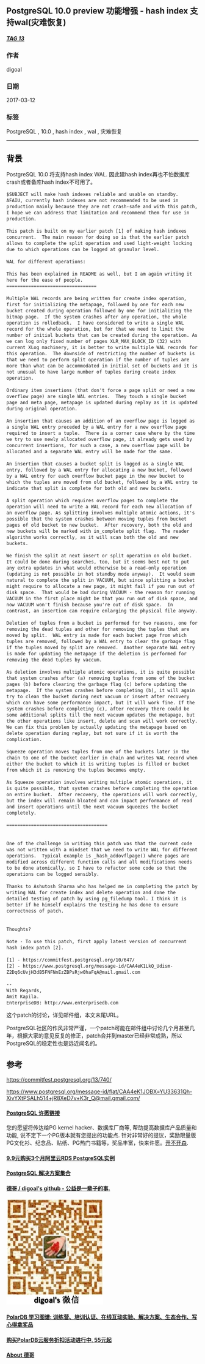## PostgreSQL 10.0 preview 功能增强 - hash index 支持wal(灾难恢复)  
##### [TAG 13](../class/13.md)
                                                
### 作者                                                                                             
digoal                                           
                                                  
### 日期                                             
2017-03-12                                            
                                              
### 标签                                           
PostgreSQL , 10.0 , hash index ,  wal , 灾难恢复  
                                                
----                                          
                                                   
## 背景                         
PostgreSQL 10.0 将支持hash index WAL. 因此建hash index再也不怕数据库crash或者备库hash index不可用了。  
  
```  
$SUBJECT will make hash indexes reliable and usable on standby.  
AFAIU, currently hash indexes are not recommended to be used in  
production mainly because they are not crash-safe and with this patch,  
I hope we can address that limitation and recommend them for use in  
production.  
  
This patch is built on my earlier patch [1] of making hash indexes  
concurrent.  The main reason for doing so is that the earlier patch  
allows to complete the split operation and used light-weight locking  
due to which operations can be logged at granular level.  
  
WAL for different operations:  
  
This has been explained in README as well, but I am again writing it  
here for the ease of people.  
=================================  
  
Multiple WAL records are being written for create index operation,  
first for initializing the metapage, followed by one for each new  
bucket created during operation followed by one for initializing the  
bitmap page.  If the system crashes after any operation, the whole  
operation is rolledback.  I have considered to write a single WAL  
record for the whole operation, but for that we need to limit the  
number of initial buckets that can be created during the operation. As  
we can log only fixed number of pages XLR_MAX_BLOCK_ID (32) with  
current XLog machinery, it is better to write multiple WAL records for  
this operation.  The downside of restricting the number of buckets is  
that we need to perform split operation if the number of tuples are  
more than what can be accommodated in initial set of buckets and it is  
not unusual to have large number of tuples during create index  
operation.  
  
Ordinary item insertions (that don't force a page split or need a new  
overflow page) are single WAL entries.  They touch a single bucket  
page and meta page, metapage is updated during replay as it is updated  
during original operation.  
  
An insertion that causes an addition of an overflow page is logged as  
a single WAL entry preceded by a WAL entry for a new overflow page  
required to insert a tuple.  There is a corner case where by the time  
we try to use newly allocated overflow page, it already gets used by  
concurrent insertions, for such a case, a new overflow page will be  
allocated and a separate WAL entry will be made for the same.  
  
An insertion that causes a bucket split is logged as a single WAL  
entry, followed by a WAL entry for allocating a new bucket, followed  
by a WAL entry for each overflow bucket page in the new bucket to  
which the tuples are moved from old bucket, followed by a WAL entry to  
indicate that split is complete for both old and new buckets.  
  
A split operation which requires overflow pages to complete the  
operation will need to write a WAL record for each new allocation of  
an overflow page. As splitting involves multiple atomic actions, it's  
possible that the system crashes between moving tuples from bucket  
pages of old bucket to new bucket.  After recovery, both the old and  
new buckets will be marked with in_complete split flag.  The reader  
algorithm works correctly, as it will scan both the old and new  
buckets.  
  
We finish the split at next insert or split operation on old bucket.  
It could be done during searches, too, but it seems best not to put  
any extra updates in what would otherwise be a read-only operation  
(updating is not possible in hot standby mode anyway).  It would seem  
natural to complete the split in VACUUM, but since splitting a bucket  
might require to allocate a new page, it might fail if you run out of  
disk space.  That would be bad during VACUUM - the reason for running  
VACUUM in the first place might be that you run out of disk space, and  
now VACUUM won't finish because you're out of disk space.  In  
contrast, an insertion can require enlarging the physical file anyway.  
  
Deletion of tuples from a bucket is performed for two reasons, one for  
removing the dead tuples and other for removing the tuples that are  
moved by split.  WAL entry is made for each bucket page from which  
tuples are removed, followed by a WAL entry to clear the garbage flag  
if the tuples moved by split are removed.  Another separate WAL entry  
is made for updating the metapage if the deletion is performed for  
removing the dead tuples by vaccum.  
  
As deletion involves multiple atomic operations, it is quite possible  
that system crashes after (a) removing tuples from some of the bucket  
pages (b) before clearing the garbage flag (c) before updating the  
metapage.  If the system crashes before completing (b), it will again  
try to clean the bucket during next vacuum or insert after recovery  
which can have some performance impact, but it will work fine. If the  
system crashes before completing (c), after recovery there could be  
some additional splits till the next vacuum updates the metapage, but  
the other operations like insert, delete and scan will work correctly.  
We can fix this problem by actually updating the metapage based on  
delete operation during replay, but not sure if it is worth the  
complication.  
  
Squeeze operation moves tuples from one of the buckets later in the  
chain to one of the bucket earlier in chain and writes WAL record when  
either the bucket to which it is writing tuples is filled or bucket  
from which it is removing the tuples becomes empty.  
  
As Squeeze operation involves writing multiple atomic operations, it  
is quite possible, that system crashes before completing the operation  
on entire bucket.  After recovery, the operations will work correctly,  
but the index will remain bloated and can impact performance of read  
and insert operations until the next vacuum squeezes the bucket  
completely.  
  
=====================================  
  
  
One of the challenge in writing this patch was that the current code  
was not written with a mindset that we need to write WAL for different  
operations.  Typical example is _hash_addovflpage() where pages are  
modified across different function calls and all modifications needs  
to be done atomically, so I have to refactor some code so that the  
operations can be logged sensibly.  
  
Thanks to Ashutosh Sharma who has helped me in completing the patch by  
writing WAL for create index and delete operation and done the  
detailed testing of patch by using pg_filedump tool. I think it is  
better if he himself explains the testing he has done to ensure  
correctness of patch.  
  
  
Thoughts?  
  
Note - To use this patch, first apply latest version of concurrent  
hash index patch [2].  
  
[1] - https://commitfest.postgresql.org/10/647/  
[2] - https://www.postgresql.org/message-id/CAA4eK1LkQ_Udism-Z2Dq6cUvjH3dB5FNFNnEzZBPsRjw0haFqA@mail.gmail.com  
  
--   
With Regards,  
Amit Kapila.  
EnterpriseDB: http://www.enterprisedb.com  
```  
    
这个patch的讨论，详见邮件组，本文末尾URL。  
  
PostgreSQL社区的作风非常严谨，一个patch可能在邮件组中讨论几个月甚至几年，根据大家的意见反复的修正，patch合并到master已经非常成熟，所以PostgreSQL的稳定性也是远近闻名的。  
                  
## 参考                  
https://commitfest.postgresql.org/13/740/  
      
https://www.postgresql.org/message-id/flat/CAA4eK1JOBX=YU33631Qh-XivYXtPSALh514+jR8XeD7v+K3r_Q@mail.gmail.com/  
    

  
  
  
  
  
  
  
  
  
  
  
  
  
  
  
  
  
  
  
  
  
  
  
  
  
  
  
  
  
  
  
  
  
  
  
  
  
  
  
  
  
  
  
  
  
  
  
  
  
  
  
  
  
  
  
  
  
  
  
  
  
  
  
  
  
  
  
  
  
  
  
  
  
#### [PostgreSQL 许愿链接](https://github.com/digoal/blog/issues/76 "269ac3d1c492e938c0191101c7238216")
您的愿望将传达给PG kernel hacker、数据库厂商等, 帮助提高数据库产品质量和功能, 说不定下一个PG版本就有您提出的功能点. 针对非常好的提议，奖励限量版PG文化衫、纪念品、贴纸、PG热门书籍等，奖品丰富，快来许愿。[开不开森](https://github.com/digoal/blog/issues/76 "269ac3d1c492e938c0191101c7238216").  
  
  
#### [9.9元购买3个月阿里云RDS PostgreSQL实例](https://www.aliyun.com/database/postgresqlactivity "57258f76c37864c6e6d23383d05714ea")
  
  
#### [PostgreSQL 解决方案集合](https://yq.aliyun.com/topic/118 "40cff096e9ed7122c512b35d8561d9c8")
  
  
#### [德哥 / digoal's github - 公益是一辈子的事.](https://github.com/digoal/blog/blob/master/README.md "22709685feb7cab07d30f30387f0a9ae")
  
  
![digoal's wechat](../pic/digoal_weixin.jpg "f7ad92eeba24523fd47a6e1a0e691b59")
  
  
#### [PolarDB 学习图谱: 训练营、培训认证、在线互动实验、解决方案、生态合作、写心得拿奖品](https://www.aliyun.com/database/openpolardb/activity "8642f60e04ed0c814bf9cb9677976bd4")
  
  
#### [购买PolarDB云服务折扣活动进行中, 55元起](https://www.aliyun.com/activity/new/polardb-yunparter?userCode=bsb3t4al "e0495c413bedacabb75ff1e880be465a")
  
  
#### [About 德哥](https://github.com/digoal/blog/blob/master/me/readme.md "a37735981e7704886ffd590565582dd0")
  

